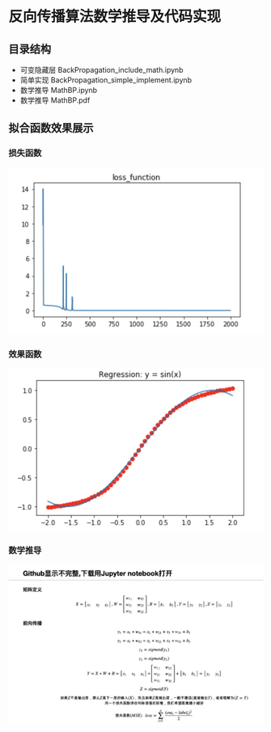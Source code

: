 # 反向传播算法数学推导及代码实现

## 目录结构

+ 可变隐藏层 BackPropagation_include_math.ipynb
+ 简单实现 BackPropagation_simple_implement.ipynb
+ 数学推导 MathBP.ipynb
+ 数学推导 MathBP.pdf

## 拟合函数效果展示

### 损失函数

![sin_loss](source/sin_loss.png)

### 效果函数

![sin_regression](source/sin_regression.png)

### 数学推导

![math](source/math.png)
